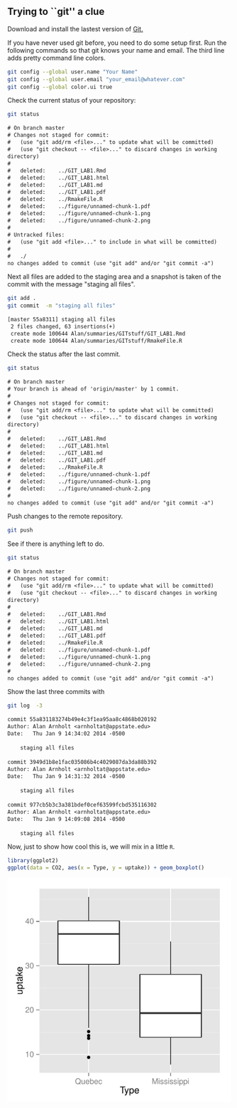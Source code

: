 ## Trying to ``git'' a clue


Download and install the lastest version of [Git.](http://git-scm.com/downloads)




If you have never used git before, you need to do some setup first.  Run the following commands so that git knows your name and email.  The third line adds pretty command line colors. 


```bash
git config --global user.name "Your Name"
git config --global user.email "your_email@whatever.com"
git config --global color.ui true
```


Check the current status of your repository:

```bash
git status
```

```
# On branch master
# Changes not staged for commit:
#   (use "git add/rm <file>..." to update what will be committed)
#   (use "git checkout -- <file>..." to discard changes in working directory)
#
#	deleted:    ../GIT_LAB1.Rmd
#	deleted:    ../GIT_LAB1.html
#	deleted:    ../GIT_LAB1.md
#	deleted:    ../GIT_LAB1.pdf
#	deleted:    ../RmakeFile.R
#	deleted:    ../figure/unnamed-chunk-1.pdf
#	deleted:    ../figure/unnamed-chunk-1.png
#	deleted:    ../figure/unnamed-chunk-2.png
#
# Untracked files:
#   (use "git add <file>..." to include in what will be committed)
#
#	./
no changes added to commit (use "git add" and/or "git commit -a")
```


Next all files are added to the staging area and a snapshot is taken of the commit with the message "staging all files".

```bash
git add .
git commit  -m "staging all files"
```

```
[master 55a8311] staging all files
 2 files changed, 63 insertions(+)
 create mode 100644 Alan/summaries/GITstuff/GIT_LAB1.Rmd
 create mode 100644 Alan/summaries/GITstuff/RmakeFile.R
```


Check the status after the last commit.

```bash
git status
```

```
# On branch master
# Your branch is ahead of 'origin/master' by 1 commit.
#
# Changes not staged for commit:
#   (use "git add/rm <file>..." to update what will be committed)
#   (use "git checkout -- <file>..." to discard changes in working directory)
#
#	deleted:    ../GIT_LAB1.Rmd
#	deleted:    ../GIT_LAB1.html
#	deleted:    ../GIT_LAB1.md
#	deleted:    ../GIT_LAB1.pdf
#	deleted:    ../RmakeFile.R
#	deleted:    ../figure/unnamed-chunk-1.pdf
#	deleted:    ../figure/unnamed-chunk-1.png
#	deleted:    ../figure/unnamed-chunk-2.png
#
no changes added to commit (use "git add" and/or "git commit -a")
```

Push changes to the remote repository. 

```bash
git push
```

See if there is anything left to do.

```bash
git status
```

```
# On branch master
# Changes not staged for commit:
#   (use "git add/rm <file>..." to update what will be committed)
#   (use "git checkout -- <file>..." to discard changes in working directory)
#
#	deleted:    ../GIT_LAB1.Rmd
#	deleted:    ../GIT_LAB1.html
#	deleted:    ../GIT_LAB1.md
#	deleted:    ../GIT_LAB1.pdf
#	deleted:    ../RmakeFile.R
#	deleted:    ../figure/unnamed-chunk-1.pdf
#	deleted:    ../figure/unnamed-chunk-1.png
#	deleted:    ../figure/unnamed-chunk-2.png
#
no changes added to commit (use "git add" and/or "git commit -a")
```

Show the last three commits with

```bash
git log  -3
```

```
commit 55a831183274b49e4c3f1ea95aa8c4868b020192
Author: Alan Arnholt <arnholtat@appstate.edu>
Date:   Thu Jan 9 14:34:02 2014 -0500

    staging all files

commit 3949d1b8e1fac035086b4c4029087da3da88b392
Author: Alan Arnholt <arnholtat@appstate.edu>
Date:   Thu Jan 9 14:31:32 2014 -0500

    staging all files

commit 977cb5b3c3a381bdef0cef63599fcbd535116302
Author: Alan Arnholt <arnholtat@appstate.edu>
Date:   Thu Jan 9 14:09:08 2014 -0500

    staging all files
```


Now, just to show how cool this is, we will mix in a little `R`.


```r
library(ggplot2)
ggplot(data = CO2, aes(x = Type, y = uptake)) + geom_boxplot()
```

<img src="figure/unnamed-chunk-1.pdf" title="plot of chunk unnamed-chunk-1" alt="plot of chunk unnamed-chunk-1" style="display: block; margin: auto;" />

